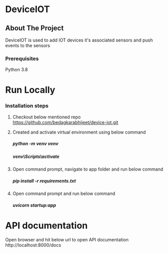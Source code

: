 
# DeviceIOT
## About The Project
DeviceIOT is used to add IOT devices it's associated sensors and push events to the sensors

### Prerequisites
Python 3.8

# Run Locally

### Installation steps
1. Checkout below mentioned repo
   https://github.com/bedagkarabhijeet/device-iot.git

2. Created and activate virtual environment using below command

    ##### python -m venv venv
    
    ##### venv\Scripts\activate

3. Open command prompt, navigate to app folder and run below command

    ##### pip install -r requirements.txt
4. Open command prompt and run below command

    ##### uvicorn startup:app

# API documentation

Open browser and hit below url to open API documentation
    http://localhost:8000/docs
